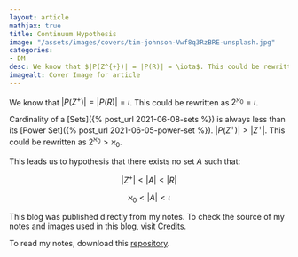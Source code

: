 ```yaml
---
layout: article
mathjax: true
title: Continuum Hypothesis
image: "/assets/images/covers/tim-johnson-Vwf8q3RzBRE-unsplash.jpg"
categories:
- DM
desc: We know that $|P(Z^{+})| = |P(R)| = \iota$. This could be rewritten as $2^{\aleph_0} = \iota$. 
imagealt: Cover Image for article
---
```


We know that $|P(Z^{+})| = |P(R)| = \iota$. This could be rewritten as $2^{\aleph_0} = \iota$.





















































































































































































































































































































































































































Cardinality of a [Sets]({% post_url 2021-06-08-sets %}) is always less than its [Power Set]({% post_url 2021-06-05-power-set %}). $|P(Z^{+})| > |Z^{+}|$. This could be rewritten as $2^{\aleph_0} > \aleph_0$.





















































































































































































































































































































































































































This leads us to hypothesis that there exists no set $A$ such that:




















































































































































































































































































































































































































$$|Z^{+}| < |A| < |R|$$




















































































































































































































































































































































































































$$\aleph_0 < |A| < \iota$$























































































































































































































































































































































































































This blog was published directly from my notes.
To check the source of my notes and images used in this blog, visit <a href="/credits.html" target="_blank">Credits</a>.

To read my notes, download this <a href="https://github.com/bovem/CS" target="blank">repository</a>.